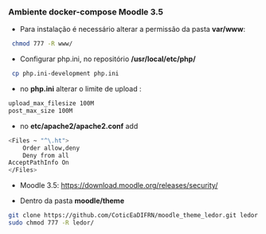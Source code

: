 ### Ambiente docker-compose Moodle 3.5

* Para instalação é necessário alterar a permissão da pasta **var/www**:
 ```sh
  chmod 777 -R www/
  ```

* Configurar php.ini, no repositório **/usr/local/etc/php/**
 ```sh
  cp php.ini-development php.ini
  ```
* no **php.ini** alterar o limite de upload :
```sh
upload_max_filesize 100M
post_max_size 100M
  ```
* no **etc/apache2/apache2.conf** add 
```sh
<Files ~ "^\.ht">
    Order allow,deny
    Deny from all
AcceptPathInfo On
</Files>
  ```
* Moodle 3.5: https://download.moodle.org/releases/security/


* Dentro da pasta **moodle/theme**
```sh
git clone https://github.com/CoticEaDIFRN/moodle_theme_ledor.git ledor
sudo chmod 777 -R ledor/

```
